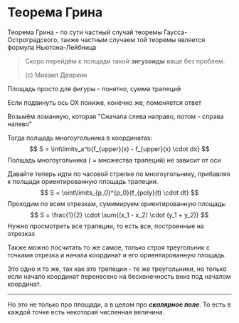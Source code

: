 # Теорема Грина

Теорема Грина  - по сути частный случай теоремы Гаусса-Остроградского, также частным случаем той теоремы является формула Ньютона-Лейбница

> Скоро перейдём к полщади такой **зигузоиды** ваще без проблем.
>
> (с) Михаил Дворкин

Площадь просто для фигуры - понятно, сумма трапеций

Если подвинуть ось OX пониже, конечно же, поменяется ответ

Возьмём ломанную, которая "Сначала слева направо, потом - справа налево"

Тогда полщадь многоугольника в координатах:
$$
S = \int\limits_a^b{f_{upper}(x) - f_{upper}(x) \cdot dx}
$$
Полщадь многоугольника ( = множества трапеций) не зависит от оси

Давайте теперь идти по часовой стрелке по многоугольнику, прибавляя к полщади ориентированную площадь трапеции.
$$
S = \oint\limits_{p_0}^{p_0}{f_{poly}(t) \cdot dt}
$$
Проходим по всем отрезкам, сумимируем ориентированную площадь:
$$
S = \frac{1}{2} \cdot \sum{(x_1 - x_2) \cdot (y_1 + y_2)}
$$
Нужно просмотреть все трапеции, то есть все, построенные на отрезках

Также можно посчитать то же самое, только строя треугольник с точками отрезка и начала координат и его ориентированную площадь.

Это одно и то же, так как это трепеции - те же треугольники, но только если начало координат перенесено на бесконечность вниз под началом координат.

___

Но это не только про площади, а в целом про ***скалярное поле***. То есть в каждой точке есть некоторая численная величина.